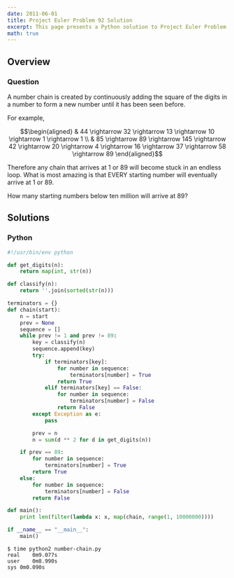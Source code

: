 ```yaml
---
date: 2011-06-01
title: Project Euler Problem 92 Solution
excerpt: This page presents a Python solution to Project Euler Problem 92.
math: true
---
```



## Overview


### Question

A number chain is created by continuously adding the square of the
digits in a number to form a new number until it has been seen before.

For example,

$$\begin{aligned}
& 44 \rightarrow 32 \rightarrow 13 \rightarrow 10 \rightarrow 1 \rightarrow 1 \\
& 85 \rightarrow 89 \rightarrow 145 \rightarrow 42 \rightarrow 20 \rightarrow 4 \rightarrow 16 \rightarrow 37 \rightarrow 58 \rightarrow 89
\end{aligned}$$

Therefore any chain that arrives at 1 or 89 will become stuck in an
endless loop. What is most amazing is that EVERY starting number will
eventually arrive at 1 or 89.

How many starting numbers below ten million will arrive at 89?






## Solutions

### Python

```python
#!/usr/bin/env python

def get_digits(n):
    return map(int, str(n))

def classify(n):
    return ''.join(sorted(str(n)))

terminators = {}
def chain(start):
    n = start
    prev = None
    sequence = []
    while prev != 1 and prev != 89:
        key = classify(n)
        sequence.append(key)
        try:
            if terminators[key]:
                for number in sequence:
                    terminators[number] = True
                return True
            elif terminators[key] == False:
                for number in sequence:
                    terminators[number] = False
                return False
        except Exception as e:
            pass

        prev = n
        n = sum(d ** 2 for d in get_digits(n))

    if prev == 89:
        for number in sequence:
            terminators[number] = True
        return True
    else:
        for number in sequence:
            terminators[number] = False
        return False

def main():
    print len(filter(lambda x: x, map(chain, range(1, 10000000))))

if __name__ == "__main__":
    main()
```


```
$ time python2 number-chain.py
real	0m9.077s
user	0m8.990s
sys	0m0.090s
```


